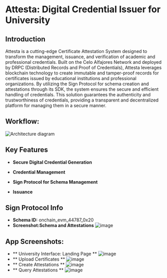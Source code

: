 # Attesta: Digital Credential Issuer for University


## Introduction
Attesta is a cutting-edge Certificate Attestation System designed to transform the management, issuance, and verification of academic and professional credentials. Built on the Celo Alfajores Network and deployed by DRPC (Distributed Records and Proof of Credentials), Attesta leverages blockchain technology to create immutable and tamper-proof records for certificates issued by educational institutions and professional organizations. By utilizing the Sign Protocol for schema creation and attestations through its SDK, the system ensures the secure and efficient handling of credentials. This solution guarantees the authenticity and trustworthiness of credentials, providing a transparent and decentralized platform for managing them in a secure manner.

## Workflow:
![Architecture diagram](https://github.com/user-attachments/assets/7ead14ef-6b41-450d-8d9a-a4f4e525cf9d)


## Key Features

- **Secure Digital Credential Generation**
  
- **Credential Management**
  
- **Sign Protocol for Schema Management**
  
- **Issuance** 

## Sign Protocol Info
- **Schema ID:** onchain_evm_44787_0x20
- **Screenshot:Schema and Attestations** ![image](https://github.com/user-attachments/assets/db5ae55c-ab4a-40be-8b94-e6ff7f30ecc1)

## App Screenshots:
- ** University Interface: Landing Page **
  ![image](https://github.com/user-attachments/assets/85701649-9caf-4576-9769-e9a4ad0970e0)
- ** Upload Certificates **
  ![image](https://github.com/user-attachments/assets/b39dae4d-ea89-4711-b360-fed43ab13ebd)
- ** Create Attestations **
  ![image](https://github.com/user-attachments/assets/83f86168-9dcb-48fa-83c1-bdfe55333308)
- ** Query Attestations **
  ![image](https://github.com/user-attachments/assets/100573b0-308e-428a-b202-526a8dc818c4)




